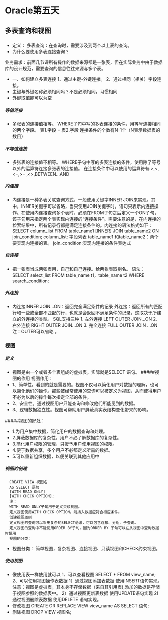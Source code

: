 # Oracle第五天
## 多表查询和视图
#####
- 定义：
多表查询：在查询时，需要涉及到两个以上表的查询。
- 为什么要使用多表连接查询？

业务需求：前面几节课所有操作的数据来源都是一张表，但在实际业务中由于数据库的设计规范，需要查询的信息往往来源与多个表。
- 一、如何建立多表连接
1、通过主键-外键连接。
2、通过相同（相关）字段连接。
- 主键与外键名称必须相同吗？不是必须相同，习惯相同
- 外键取值能可以为空
##### 等值连接
- 多张表的连接值相等。
      WHERE子句中写的多表连接的条件，用等号连接相同的两个字段。
      表1.字段 = 表2.字段
      连接条件的个数有N-1个（N表示数据表的数目）
##### 不等值连接
- 多张表的连接值不相等。
      WHERE子句中写的多表连接的条件，使用除了等号以外的运算符连接多张表的连接值。
      在连接条件中可以使用的运算符有:>,<,<=,>= ,<>,BETWEEN...AND
##### 内连接
- 内连接是一种多表关联查询方式，一般使用关键字INNER JOIN来实现。其中，INNER关键字可以省略，当只使用JOIN关键字时，语句只表示内连接操作。在使用内连接查询多个表时，必须在FROM子句之后定义一个ON子句，该子句用来指定两个表实现内连接的“连接条件”。需要注意的是，在内连接的检索结果中，所有记录行都是满足连接条件的。内连接的语法格式如下：
      SELECT column_list
      FROM table_name1  [INNER]  JOIN  table_name2
      ON join_condition;
      column_list: 字段列表
      table_name1  和table_name2：两个要实现内连接的表。
      join_condition:实现内连接的条件表达式
##### 自连接
- 把一张表当成两张表用，自己和自己连接。给两张表取别名。
语法：
      SELECT  select_list
      FROM  table_name  t1，table_name  t2
      WHERE  search_condition;
##### 外连接
- 内连接INNER JOIN...ON：返回完全满足条件的记录
外连接：返回所有的匹配行和一些或全部不匹配的行，也就是会返回不满足条件的记录，这取决于所建立的外连接的类型。
      SQL支持三种
      1. 左外连接
      LEFT OUTER JOIN...ON
      2. 右外连接
      RIGHT OUTER JOIN...ON
      3. 完全连接
      FULL OUTER JOIN ...ON
      注：OUTER可以省略 。                 
###  视图
##### 定义
- 视图是由一个或者多个表组成的虚拟表。实际就是SELECT 语句。
#####视图的作用
视图作用：
- 1、简单性。看到的就是需要的。视图不仅可以简化用户对数据的理解，也可以简化他们的操作。那些被经常使用的查询可以被定义为视图，从而使得用户不必为以后的操作每次指定全部的条件。
- 2、安全性。通过视图用户只能查询和修改他们所能见到的数据。
- 3、逻辑数据独立性。视图可帮助用户屏蔽真实表结构变化带来的影响。

#####视图的好处：
- 1.为用户集中数据，简化用户的数据查询和处理。
- 2.屏蔽数据库的复杂性，用户不必了解数据库的复杂性。
- 3.简化用户权限的管理，只授予用户使用视图的权限。
- 4.便于数据共享，多个用户不必都定义所需的数据。
- 5.可以重新组织数据，以便关联到其他应用中
##### 视图的创建
      CREATE VIEW 视图名
      AS SELECT 语句
      [WITH READ ONLY]
      [WITH CHECK OPTION];
      注：
      WITH READ ONLY子句用于定义只读视图。
      定义视图使用WITH CHECK OPTION，则插入数据应符合相应条件。
      创建视图原则
      定义视图的查询可以采用复杂的SELECT语法，可以包含连接、分组、子查询。
      定义视图的查询中不能使用ORDER BY子句，因为ORDER BY 子句可以在从视图中查询数据时使用
      视图的分类：

- 视图分类： 简单视图，复杂视图、连接视图、只读视图和CHECK约束视图。
##### 使用视图
- 像使用表一样使用就可以
      1、可以查看视图
      SELECT * FROM view_name;
      2、可以使用视图操作表数据
      1）通过视图添加表数据
      使用INSERT语句实现。　
      注意：视图是虚拟表，其本身不存储数据（来自其引用表),添加的数据是存储于视图参照的数据表中。
      2）通过视图更新表数据
      使用UPDATE语句实现
      2) 通过视图删除表数据
      使用DELETE 语句实现。
- 修改视图
      CREATE OR REPLACE VIEW view_name AS  SELECT 语句;
- 删除视图
      DROP VIEW  视图名;



      
